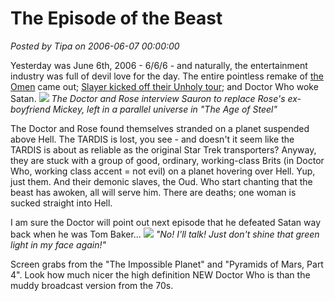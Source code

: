# The Episode of the Beast

*Posted by Tipa on 2006-06-07 00:00:00*

Yesterday was June 6th, 2006 - 6/6/6 - and naturally, the entertainment industry was full of devil love for the day. The entire pointless remake of [the Omen](http://rogerebert.suntimes.com/apps/pbcs.dll/article?AID=/20060605/REVIEWS/60524002/1023) came out; [Slayer kicked off their Unholy tour](http://seattletimes.nwsource.com/html/musicnightlife/2003041078_slayer05.html); and Doctor Who woke Satan.
![](../images/hell1.jpg)
*The Doctor and Rose interview Sauron to replace Rose's ex-boyfriend Mickey, left in a parallel universe in "The Age of Steel"*

The Doctor and Rose found themselves stranded on a planet suspended above Hell. The TARDIS is lost, you see - and doesn't it seem like the TARDIS is about as reliable as the original Star Trek transporters? Anyway, they are stuck with a group of good, ordinary, working-class Brits (in Doctor Who, working class accent = not evil) on a planet hovering over Hell. Yup, just them. And their demonic slaves, the Oud. Who start chanting that the beast has awoken, all will serve him. There are deaths; one woman is sucked straight into Hell.

I am sure the Doctor will point out next episode that he defeated Satan way back when he was Tom Baker...
![](../images/hell2.jpg)
*"No! I'll talk! Just don't shine that green light in my face again!"*


Screen grabs from the "The Impossible Planet" and "Pyramids of Mars, Part 4". Look how much nicer the high definition NEW Doctor Who is than the muddy broadcast version from the 70s.
